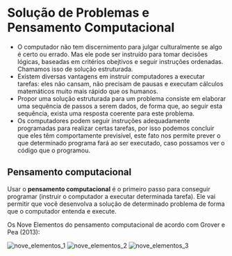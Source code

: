 # Solução de Problemas e Pensamento Computacional

* O computador não tem discernimento para julgar culturalmente se algo é certo ou errado. Mas ele pode ser instruído para tomar decisões lógicas, baseadas em critérios obejtivos e seguir instruções ordenadas. Chamamos isso de solução estruturada.
* Existem diversas vantagens em instruir computadores a executar tarefas: eles não cansam, não precisam de pausas e executam cálculos matemáticos muito mais rápido que os humanos.
* Propor uma solução estruturada para um problema consiste em elaborar uma sequência de passos a serem dados, de forma que, ao seguir esta sequência, exista uma resposta coerente para este problema.
* Os computadores podem seguir instruções adequadamente programadas para realizar certas tarefas, por isso podemos concluir que eles têm comportamente previsível, este fato nos permite prever o que determinado programa fará ao ser executado, caso possamos ver o código que o programou.

## Pensamento computacional

Usar o **pensamento computacional** é o primeiro passo para conseguir programar (instruir o computador a executar determinada tarefa). Ele vai permitir que você desenvolva a solução de determinado problema de forma que o computador entenda e execute.

Os Nove Elementos do pensamento computacional de acordo com Grover e Pea (2013):

![nove_elementos_1](https://user-images.githubusercontent.com/61008693/173147530-3668c0e0-809f-4fdf-8e83-a3ea3dac1003.png)
![nove_elementos_2](https://user-images.githubusercontent.com/61008693/173147544-fdb8440b-ba49-4d9b-acc4-8fd0052ad280.png)
![nove_elementos_3](https://user-images.githubusercontent.com/61008693/173147563-e1aa257c-c9ac-4fa7-8c1f-85f6a3aa5cf1.png)
